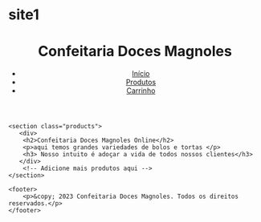 # site1
<!DOCTYPE html>
<html lang="pt-br">
<head>
    <meta charset="UTF-8">
    <meta name="viewport" content="width=device-width, initial-scale=1.0">
    <link rel="stylesheet" href="estilo/index.css">
    <title>Minha Loja</title>
</head>
<body>
    <header>
        <h1> Confeitaria Doces Magnoles </h1>
        <nav>
            <ul>
                <li><a href="index.html">Início</a></li>
                <li><a href="produto.html">Produtos</a></li>
                <li><a href="#">Carrinho</a></li>
            </ul>
        </nav>
    </header>

    <section class="products">
       <div> 
        <h2>Confeitaria Doces Magnoles Online</h2> 
        <p>aqui temos grandes variedades de bolos e tortas </p>
        <h3> Nosso intuito é adoçar a vida de todos nossos clientes</h3> 
       </div>
        <!-- Adicione mais produtos aqui -->
    </section>

    <footer>
        <p>&copy; 2023 Confeitaria Doces Magnoles. Todos os direitos reservados.</p>
    </footer>
</body>
</html>
